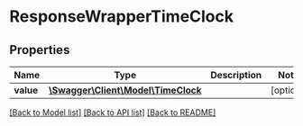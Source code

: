 # ResponseWrapperTimeClock

## Properties
Name | Type | Description | Notes
------------ | ------------- | ------------- | -------------
**value** | [**\Swagger\Client\Model\TimeClock**](TimeClock.md) |  | [optional] 

[[Back to Model list]](../README.md#documentation-for-models) [[Back to API list]](../README.md#documentation-for-api-endpoints) [[Back to README]](../README.md)


